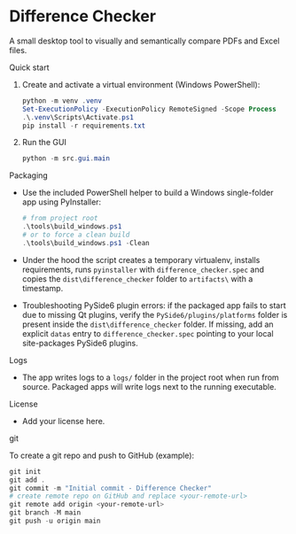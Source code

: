 # Difference Checker

A small desktop tool to visually and semantically compare PDFs and Excel files.

Quick start

1. Create and activate a virtual environment (Windows PowerShell):

   ```powershell
   python -m venv .venv
   Set-ExecutionPolicy -ExecutionPolicy RemoteSigned -Scope Process
   .\.venv\Scripts\Activate.ps1
   pip install -r requirements.txt
   ```

2. Run the GUI

   ```powershell
   python -m src.gui.main
   ```

Packaging

- Use the included PowerShell helper to build a Windows single-folder app using PyInstaller:

   ```powershell
   # from project root
   .\tools\build_windows.ps1
   # or to force a clean build
   .\tools\build_windows.ps1 -Clean
   ```

- Under the hood the script creates a temporary virtualenv, installs requirements, runs `pyinstaller` with
   `difference_checker.spec` and copies the `dist\difference_checker` folder to `artifacts\` with a timestamp.

- Troubleshooting PySide6 plugin errors: if the packaged app fails to start due to missing Qt plugins, verify
   the `PySide6/plugins/platforms` folder is present inside the `dist\difference_checker` folder. If missing,
   add an explicit `datas` entry to `difference_checker.spec` pointing to your local site-packages PySide6 plugins.

Logs

- The app writes logs to a `logs/` folder in the project root when run from source. Packaged apps will write logs next to the running executable.

License

- Add your license here.

git

To create a git repo and push to GitHub (example):

```powershell
git init
git add .
git commit -m "Initial commit - Difference Checker"
# create remote repo on GitHub and replace <your-remote-url>
git remote add origin <your-remote-url>
git branch -M main
git push -u origin main
```
